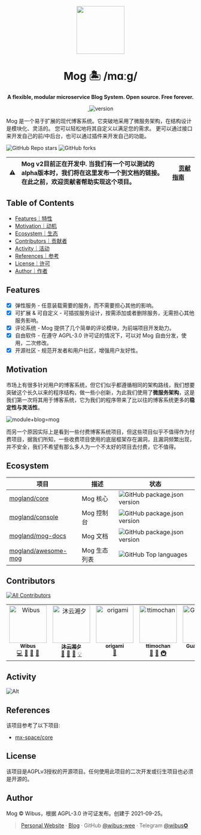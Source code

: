 <p align="center">
  <img src="https://avatars.githubusercontent.com/u/106414194" height="128">
  <h1 align="center">Mog 🏝 /mɑːɡ/ </h1>
  <p align="center"><b align="center">A flexible, modular microservice Blog System. Open source. Free forever.</b></p>
</p>

<p align="center">
  <a href="https://mog.js.org/about/roadmap.html">
    <img alt="" src="https://img.shields.io/github/issues/mogland/core/need-discuss?color=%237c7fff&style=for-the-badge">
  </a>
  <img src="https://img.shields.io/github/package-json/v/mogland/core?style=for-the-badge" referrerpolicy="no-referrer" alt="version">

 </p>

Mog 是一个易于扩展的现代博客系统。它突破地采用了微服务架构，在结构设计是模块化、灵活的。 您可以轻松地将其自定义以满足您的需求。 更可以通过接口来开发自己的前/中后台，也可以通过插件来开发自己的功能。


![GitHub Repo stars](https://img.shields.io/github/stars/mogland/core?style=flat-square)
![GitHub forks](https://img.shields.io/github/forks/mogland/core?style=flat-square)

| :warning: | Mog v2目前正在开发中. 当我们有一个可以测试的alpha版本时，我们将在这里发布一个到文档的链接。在此之前，欢迎贡献者帮助实现这个项目。 | &nbsp;&nbsp;&nbsp;&nbsp;[贡献指南](https://github.com/mogland/core/blob/main/CONTRIBUTING.md)&nbsp;&nbsp;&nbsp;&nbsp; |
| - |:-| - |

## Table of Contents

- [Features｜特性](#features)
- [Motivation｜动机](#motivation)
- [Ecosystem｜生态](#ecosystem)
- [Contributors｜贡献者](#contributors)
- [Activity｜活动](#activity)
- [References｜参考](#references)
- [License｜许可](#license)
- [Author｜作者](#author)

## Features

- [X] 弹性服务 - 任意装载需要的服务，而不需要担心其他的影响。
- [X] 可扩展 & 可自定义 - 可插拔服务设计，按需添加或者删除服务，无需担心其他服务影响。
- [X] 评论系统 - Mog 提供了几个简单的评论模块，为前端项目开发助力。
- [X] 自由软件 - 在遵守 AGPL-3.0 许可证的情况下，可以对 Mog 自由分发，使用，二次修改。
- [X] 开源社区 - 规范开发者和用户社区，增强用户友好性。

## Motivation

市场上有很多针对用户的博客系统，但它们似乎都遵循相同的架构路线，我们想要突破这个长久以来的程序结构，做一些小创新，为此我们使用了**微服务架构**，这是我们第一次将其用于博客系统，它为我们的程序带来了比以往的博客系统更多的**稳定性与灵活性**。

![module+blog=mog](https://user-images.githubusercontent.com/62133302/197695513-f00fc858-be06-4fce-8a28-c22838a76a2b.png)

而另一个原因实际上是看到一些付费博客系统项目，但这些项目似乎不值得作为付费项目，据我们所知，一些收费项目使用的底层框架存在漏洞，且漏洞频繁出现，并不安全，我们不希望有那么多人为一个不太好的项目去付费，它不值得。

## Ecosystem

| 项目                                                          | 描述             | 状态                                                                                                            |
| ------------------------------------------------------------- | ---------------- | --------------------------------------------------------------------------------------------------------------- |
| [mogland/core](https://github.com/mogland/core)               | Mog 核心 | ![GitHub package.json version](https://img.shields.io/github/package-json/v/mogland/core?style=flat-square)     |
| [mogland/console](https://github.com/mogland/console)         | Mog 控制台     | ![GitHub package.json version](https://img.shields.io/github/package-json/v/mogland/console?style=flat-square)  |
| [mogland/mog-docs](https://github.com/mogland/mog-docs)       | Mog 文档         | ![GitHub package.json version](https://img.shields.io/github/package-json/v/mogland/mog-docs?style=flat-square) |
| [mogland/awesome-mog](https://github.com/mogland/awesome-mog) | Mog 生态列表     | ![GitHub Top languages](https://img.shields.io/github/languages/top/mogland/awesome-mog?style=flat-square)      |

## Contributors

<!-- ALL-CONTRIBUTORS-BADGE:START - Do not remove or modify this section -->
[![All Contributors](https://img.shields.io/badge/all_contributors-7-orange.svg?style=flat-square)](#contributors-)
<!-- ALL-CONTRIBUTORS-BADGE:END -->

<!-- ALL-CONTRIBUTORS-LIST:START - Do not remove or modify this section -->
<!-- prettier-ignore-start -->
<!-- markdownlint-disable -->
<table>
  <tbody>
    <tr>
      <td align="center" valign="top" width="14.28%"><a href="https://iucky.cn"><img src="https://avatars.githubusercontent.com/u/62133302?v=4?s=100" width="100px;" alt="Wibus"/><br /><sub><b>Wibus</b></sub></a><br /><a href="https://github.com/mogland/core/commits?author=wibus-wee" title="Code">💻</a> <a href="https://github.com/mogland/core/commits?author=wibus-wee" title="Documentation">📖</a> <a href="#maintenance-wibus-wee" title="Maintenance">🚧</a> <a href="https://github.com/mogland/core/pulls?q=is%3Apr+reviewed-by%3Awibus-wee" title="Reviewed Pull Requests">👀</a></td>
      <td align="center" valign="top" width="14.28%"><a href="https://www.myxxts.com"><img src="https://avatars.githubusercontent.com/u/51087760?v=4?s=100" width="100px;" alt="沐云湘夕"/><br /><sub><b>沐云湘夕</b></sub></a><br /><a href="#ideas-MYXXTS" title="Ideas, Planning, & Feedback">🤔</a> <a href="https://github.com/mogland/core/pulls?q=is%3Apr+reviewed-by%3AMYXXTS" title="Reviewed Pull Requests">👀</a> <a href="https://github.com/mogland/core/commits?author=MYXXTS" title="Documentation">📖</a> <a href="#example-MYXXTS" title="Examples">💡</a></td>
      <td align="center" valign="top" width="14.28%"><a href="https://github.com/origami-tech"><img src="https://avatars.githubusercontent.com/u/63109390?v=4?s=100" width="100px;" alt="origami"/><br /><sub><b>origami</b></sub></a><br /><a href="https://github.com/mogland/core/pulls?q=is%3Apr+reviewed-by%3Aorigami-tech" title="Reviewed Pull Requests">👀</a></td>
      <td align="center" valign="top" width="14.28%"><a href="https://www.timochan.cn"><img src="https://avatars.githubusercontent.com/u/91021824?v=4?s=100" width="100px;" alt="ttimochan"/><br /><sub><b>ttimochan</b></sub></a><br /><a href="https://github.com/mogland/core/pulls?q=is%3Apr+reviewed-by%3Attimochan" title="Reviewed Pull Requests">👀</a> <a href="#ideas-ttimochan" title="Ideas, Planning, & Feedback">🤔</a> <a href="#infra-ttimochan" title="Infrastructure (Hosting, Build-Tools, etc)">🚇</a></td>
      <td align="center" valign="top" width="14.28%"><a href="https://github.com/reborn1028"><img src="https://avatars.githubusercontent.com/u/45393329?v=4?s=100" width="100px;" alt="Guaguamiao"/><br /><sub><b>Guaguamiao</b></sub></a><br /><a href="https://github.com/mogland/core/pulls?q=is%3Apr+reviewed-by%3Areborn1028" title="Reviewed Pull Requests">👀</a></td>
      <td align="center" valign="top" width="14.28%"><a href="http://innei.ren"><img src="https://avatars.githubusercontent.com/u/41265413?v=4?s=100" width="100px;" alt="寻"/><br /><sub><b>寻</b></sub></a><br /><a href="https://github.com/mogland/core/issues?q=author%3AInnei" title="Bug reports">🐛</a></td>
      <td align="center" valign="top" width="14.28%"><a href="https://akr.moe"><img src="https://avatars.githubusercontent.com/u/85140972?v=4?s=100" width="100px;" alt="AkaraChen"/><br /><sub><b>AkaraChen</b></sub></a><br /><a href="https://github.com/mogland/core/pulls?q=is%3Apr+reviewed-by%3AAkaraChen" title="Reviewed Pull Requests">👀</a> <a href="https://github.com/mogland/core/commits?author=AkaraChen" title="Code">💻</a></td>
    </tr>
  </tbody>
</table>

<!-- markdownlint-restore -->
<!-- prettier-ignore-end -->

<!-- ALL-CONTRIBUTORS-LIST:END -->
<!-- prettier-ignore-start -->
<!-- markdownlint-disable -->

<!-- markdownlint-restore -->
<!-- prettier-ignore-end -->

<!-- ALL-CONTRIBUTORS-LIST:END -->

## Activity

![Alt](https://repobeats.axiom.co/api/embed/78247003f5d123971c1f1830175bec934e80a48c.svg 'Repobeats analytics image')

## References

该项目参考了以下项目:

- [mx-space/core](https://github.com/mx-space/core)

## License

该项目是AGPLv3授权的开源项目。任何使用此项目的二次开发或衍生项目也必须是开源的。

## Author

Mog © Wibus，根据 AGPL-3.0 许可证发布。创建于 2021-09-25。

> [Personal Website](http://iucky.cn/) · [Blog](https://blog.iucky.cn/) · GitHub [@wibus-wee](https://github.com/wibus-wee/) · Telegram [@wibus✪](https://t.me/wibus_wee)
